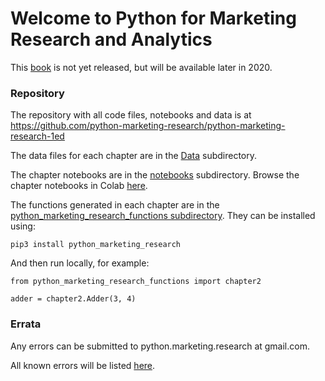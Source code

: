 # Welcome to Python for Marketing Research and Analytics

This [book](https://www.springer.com/gp/book/9783030497194) is not yet released, but will be available later in 2020.

### Repository

The repository with all code files, notebooks and data is at https://github.com/python-marketing-research/python-marketing-research-1ed

The data files for each chapter are in the [Data](https://github.com/python-marketing-research/python-marketing-research-1ed/tree/master/Data) subdirectory.

The chapter notebooks are in the [notebooks](https://github.com/python-marketing-research/python-marketing-research-1ed/tree/master/notebooks) subdirectory. Browse the chapter notebooks in Colab [here](https://colab.research.google.com/github/python-marketing-research/python-marketing-research-1ed).

The functions generated in each chapter are in the [python_marketing_research_functions subdirectory](https://github.com/python-marketing-research/python-marketing-research-1ed/tree/master/python_marketing_research_functions). They can be installed using:
```
pip3 install python_marketing_research
```
And then run locally, for example:
```
from python_marketing_research_functions import chapter2

adder = chapter2.Adder(3, 4)
```

### Errata

Any errors can be submitted to python.marketing.research at gmail.com.

All known errors will be listed [here](https://python-marketing-research.github.io/errata.md).
